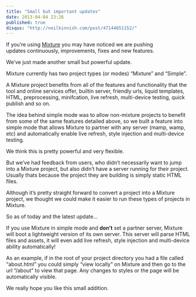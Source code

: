 ```yaml
---
title: "Small but important updates"
date: 2013-04-04 23:26
published: true
disqus: "http://neilkinnish.com/post/47144651152/"
---
```


If you&#8217;re using [Mixture](http://mixture.io) you may have noticed we are pushing updates continuously, improvements, fixes and new features.

We&#8217;ve just made another small but powerful update.

Mixture currently has two project types (or modes) &#8220;Mixture&#8221; and &#8220;Simple&#8221;.

A Mixture project benefits from all of the features and functionality that the tool and online services offer, builtin server, friendly urls, liquid templates, HTML, preprocessing, minifcation, live refresh, multi-device testing, quick publish and so on.

The idea behind simple mode was to allow non-mixture projects to benefit from some of the same features detailed above, so we built a feature into simple mode that allows Mixture to partner with any server (mamp, wamp, etc) and automatically enable live refresh, style injection and multi-device testing.

We think this is pretty powerful and very flexible.

But we&#8217;ve had feedback from users, who didn&#8217;t necessarily want to jump into a Mixture project, but also didn&#8217;t have a server running for their project. Usually thats because the project they are building is simply static HTML files.

Although it&#8217;s pretty straight forward to convert a project into a Mixture project, we thought we could make it easier to run these types of projects in Mixture.

So as of today and the latest update&#8230;

If you use Mixture in simple mode and **don&#8217;t** set a partner server, Mixture will boot a lightweight version of its own server. This server will parse HTML files and assets, it will even add live refresh, style injection and multi-device ability automatically!

As an example, if in the root of your project directory you had a file called &#8220;about.html&#8221; you could simply &#8220;view locally&#8221; on Mixture and then go to the url &#8220;/about&#8221; to view that page. Any changes to styles or the page will be automatically visible.

We really hope you like this small addition.